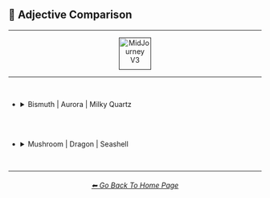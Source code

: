 <h2>🦚 Adjective Comparison</h2>

<hr><!--------------->

<div align="center">

[<img src="https://github.com/willwulfken/MidJourney-Styles-and-Keywords-Reference/blob/main/Images/Repo_Parts/Buttons/Version_Buttons/button_version_V3_active.webp?raw=true" alt="MidJourney V3" height="64" />]()

</div>

<hr>
<br>


- <details><summary>Bismuth | Aurora | Milky Quartz</summary><p><div align="center">

    <table>
        <tr align=center valign=middle>
            <th>Adjective Used</th>
            <th>Bismuth</th>
            <th>Aurora</th>
            <th>Milky Quartz</th>
        </tr>
        <tr align=center valign=middle>
            <td>(Just The Style)</td>
            <td><img src="https://github.com/willwulfken/MidJourney-Styles-and-Keywords-Reference/blob/main/Images/MJ_V3/Comparison_Page_Images/Adjective_Comparison/Bismuth/Bismuth.png?raw=true" width="256" />
            </td>
            <td><img src="https://github.com/willwulfken/MidJourney-Styles-and-Keywords-Reference/blob/main/Images/MJ_V3/Comparison_Page_Images/Adjective_Comparison/Aurora/Aurora.png?raw=true" width="256" />
            </td>
            <td><img src="https://github.com/willwulfken/MidJourney-Styles-and-Keywords-Reference/blob/main/Images/MJ_V3/Comparison_Page_Images/Adjective_Comparison/Milky_Quartz/Milky_Quartz.png?raw=true" width="256" />
            </td>
        </tr>
        <tr align=center valign=middle>
            <td>Realistic</td>
            <td><img src="https://github.com/willwulfken/MidJourney-Styles-and-Keywords-Reference/blob/main/Images/MJ_V3/Comparison_Page_Images/Adjective_Comparison/Bismuth/Bismuth_Realistic.png?raw=true" width="256" />
            </td>
            <td><img src="https://github.com/willwulfken/MidJourney-Styles-and-Keywords-Reference/blob/main/Images/MJ_V3/Comparison_Page_Images/Adjective_Comparison/Aurora/Aurora_Realistic.png?raw=true" width="256" />
            </td>
            <td><img src="https://github.com/willwulfken/MidJourney-Styles-and-Keywords-Reference/blob/main/Images/MJ_V3/Comparison_Page_Images/Adjective_Comparison/Milky_Quartz/Milky_Quartz_Realistic.png?raw=true" width="256" />
            </td>
        </tr>
        <tr align=center valign=middle>
            <td>Photorealistic</td>
            <td><img src="https://github.com/willwulfken/MidJourney-Styles-and-Keywords-Reference/blob/main/Images/MJ_V3/Comparison_Page_Images/Adjective_Comparison/Bismuth/Bismuth_Photorealistic.png?raw=true" width="256" />
            </td>
            <td><img src="https://github.com/willwulfken/MidJourney-Styles-and-Keywords-Reference/blob/main/Images/MJ_V3/Comparison_Page_Images/Adjective_Comparison/Aurora/Aurora_Photorealistic.png?raw=true" width="256" />
            </td>
            <td><img src="https://github.com/willwulfken/MidJourney-Styles-and-Keywords-Reference/blob/main/Images/MJ_V3/Comparison_Page_Images/Adjective_Comparison/Milky_Quartz/Milky_Quartz_Photorealistic.png?raw=true" width="256" />
            </td>
        </tr>
        <tr align=center valign=middle>
            <td>Surreal</td>
            <td><img src="https://github.com/willwulfken/MidJourney-Styles-and-Keywords-Reference/blob/main/Images/MJ_V3/Comparison_Page_Images/Adjective_Comparison/Bismuth/Bismuth_Surreal.png?raw=true" width="256" />
            </td>
            <td><img src="https://github.com/willwulfken/MidJourney-Styles-and-Keywords-Reference/blob/main/Images/MJ_V3/Comparison_Page_Images/Adjective_Comparison/Aurora/Aurora_Surreal.png?raw=true" width="256" />
            </td>
            <td><img src="https://github.com/willwulfken/MidJourney-Styles-and-Keywords-Reference/blob/main/Images/MJ_V3/Comparison_Page_Images/Adjective_Comparison/Milky_Quartz/Milky_Quartz_Surreal.png?raw=true" width="256" />
            </td>
        </tr>
        <tr align=center valign=middle>
            <td>Simple</td>
            <td><img src="https://github.com/willwulfken/MidJourney-Styles-and-Keywords-Reference/blob/main/Images/MJ_V3/Comparison_Page_Images/Adjective_Comparison/Bismuth/Bismuth_Simple.png?raw=true" width="256" />
            </td>
            <td><img src="https://github.com/willwulfken/MidJourney-Styles-and-Keywords-Reference/blob/main/Images/MJ_V3/Comparison_Page_Images/Adjective_Comparison/Aurora/Aurora_Simple.png?raw=true" width="256" />
            </td>
            <td><img src="https://github.com/willwulfken/MidJourney-Styles-and-Keywords-Reference/blob/main/Images/MJ_V3/Comparison_Page_Images/Adjective_Comparison/Milky_Quartz/Milky_Quartz_Simple.png?raw=true" width="256" />
            </td>
        </tr>
        <tr align=center valign=middle>
            <td>Hyperdetailed</td>
            <td><img src="https://github.com/willwulfken/MidJourney-Styles-and-Keywords-Reference/blob/main/Images/MJ_V3/Comparison_Page_Images/Adjective_Comparison/Bismuth/Bismuth_Hyperdetailed.png?raw=true" width="256" />
            </td>
            <td><img src="https://github.com/willwulfken/MidJourney-Styles-and-Keywords-Reference/blob/main/Images/MJ_V3/Comparison_Page_Images/Adjective_Comparison/Aurora/Aurora_Hyperdetailed.png?raw=true" width="256" />
            </td>
            <td><img src="https://github.com/willwulfken/MidJourney-Styles-and-Keywords-Reference/blob/main/Images/MJ_V3/Comparison_Page_Images/Adjective_Comparison/Milky_Quartz/Milky_Quartz_Hyperdetailed.png?raw=true" width="256" />
            </td>
        </tr>
        <tr align=center valign=middle>
            <td>Groovy</td>
            <td><img src="https://github.com/willwulfken/MidJourney-Styles-and-Keywords-Reference/blob/main/Images/MJ_V3/Comparison_Page_Images/Adjective_Comparison/Bismuth/Bismuth_Groovy.png?raw=true" width="256" />
            </td>
            <td><img src="https://github.com/willwulfken/MidJourney-Styles-and-Keywords-Reference/blob/main/Images/MJ_V3/Comparison_Page_Images/Adjective_Comparison/Aurora/Aurora_Groovy.png?raw=true" width="256" />
            </td>
            <td><img src="https://github.com/willwulfken/MidJourney-Styles-and-Keywords-Reference/blob/main/Images/MJ_V3/Comparison_Page_Images/Adjective_Comparison/Milky_Quartz/Milky_Quartz_Groovy.png?raw=true" width="256" />
            </td>
        </tr>
        <tr align=center valign=middle>
            <td>Psychedelia</td>
            <td><img src="https://github.com/willwulfken/MidJourney-Styles-and-Keywords-Reference/blob/main/Images/MJ_V3/Comparison_Page_Images/Adjective_Comparison/Bismuth/Bismuth_Psychedelia.png?raw=true" width="256" />
            </td>
            <td><img src="https://github.com/willwulfken/MidJourney-Styles-and-Keywords-Reference/blob/main/Images/MJ_V3/Comparison_Page_Images/Adjective_Comparison/Aurora/Aurora_Psychedelia.png?raw=true" width="256" />
            </td>
            <td><img src="https://github.com/willwulfken/MidJourney-Styles-and-Keywords-Reference/blob/main/Images/MJ_V3/Comparison_Page_Images/Adjective_Comparison/Milky_Quartz/Milky_Quartz_Psychedelia.png?raw=true" width="256" />
            </td>
        </tr>
        <tr align=center valign=middle>
            <td>Magical</td>
            <td><img src="https://github.com/willwulfken/MidJourney-Styles-and-Keywords-Reference/blob/main/Images/MJ_V3/Comparison_Page_Images/Adjective_Comparison/Bismuth/Bismuth_Magical.png?raw=true" width="256" />
            </td>
            <td><img src="https://github.com/willwulfken/MidJourney-Styles-and-Keywords-Reference/blob/main/Images/MJ_V3/Comparison_Page_Images/Adjective_Comparison/Aurora/Aurora_Magical.png?raw=true" width="256" />
            </td>
            <td><img src="https://github.com/willwulfken/MidJourney-Styles-and-Keywords-Reference/blob/main/Images/MJ_V3/Comparison_Page_Images/Adjective_Comparison/Milky_Quartz/Milky_Quartz_Magical.png?raw=true" width="256" />
            </td>
        </tr>
        <tr align=center valign=middle>
            <td>Cyberpunk</td>
            <td><img src="https://github.com/willwulfken/MidJourney-Styles-and-Keywords-Reference/blob/main/Images/MJ_V3/Comparison_Page_Images/Adjective_Comparison/Bismuth/Bismuth_Cyberpunk.png?raw=true" width="256" />
            </td>
            <td><img src="https://github.com/willwulfken/MidJourney-Styles-and-Keywords-Reference/blob/main/Images/MJ_V3/Comparison_Page_Images/Adjective_Comparison/Aurora/Aurora_Cyberpunk.png?raw=true" width="256" />
            </td>
            <td><img src="https://github.com/willwulfken/MidJourney-Styles-and-Keywords-Reference/blob/main/Images/MJ_V3/Comparison_Page_Images/Adjective_Comparison/Milky_Quartz/Milky_Quartz_Cyberpunk.png?raw=true" width="256" />
            </td>
        </tr>
        <tr align=center valign=middle>
            <td>Lunarpunk</td>
            <td><img src="https://github.com/willwulfken/MidJourney-Styles-and-Keywords-Reference/blob/main/Images/MJ_V3/Comparison_Page_Images/Adjective_Comparison/Bismuth/Bismuth_Lunarpunk.png?raw=true" width="256" />
            </td>
            <td><img src="https://github.com/willwulfken/MidJourney-Styles-and-Keywords-Reference/blob/main/Images/MJ_V3/Comparison_Page_Images/Adjective_Comparison/Aurora/Aurora_Lunarpunk.png?raw=true" width="256" />
            </td>
            <td><img src="https://github.com/willwulfken/MidJourney-Styles-and-Keywords-Reference/blob/main/Images/MJ_V3/Comparison_Page_Images/Adjective_Comparison/Milky_Quartz/Milky_Quartz_Lunarpunk.png?raw=true" width="256" />
            </td>
        </tr>
        <tr align=center valign=middle>
            <td>Sparklecore</td>
            <td><img src="https://github.com/willwulfken/MidJourney-Styles-and-Keywords-Reference/blob/main/Images/MJ_V3/Comparison_Page_Images/Adjective_Comparison/Bismuth/Bismuth_Sparklecore.png?raw=true" width="256" />
            </td>
            <td><img src="https://github.com/willwulfken/MidJourney-Styles-and-Keywords-Reference/blob/main/Images/MJ_V3/Comparison_Page_Images/Adjective_Comparison/Aurora/Aurora_Sparklecore.png?raw=true" width="256" />
            </td>
            <td><img src="https://github.com/willwulfken/MidJourney-Styles-and-Keywords-Reference/blob/main/Images/MJ_V3/Comparison_Page_Images/Adjective_Comparison/Milky_Quartz/Milky_Quartz_Sparklecore.png?raw=true" width="256" />
            </td>
        </tr>
        <tr align=center valign=middle>
            <td>Octane Render</td>
            <td><img src="https://github.com/willwulfken/MidJourney-Styles-and-Keywords-Reference/blob/main/Images/MJ_V3/Comparison_Page_Images/Adjective_Comparison/Bismuth/Bismuth_Octane_Render.png?raw=true" width="256" />
            </td>
            <td><img src="https://github.com/willwulfken/MidJourney-Styles-and-Keywords-Reference/blob/main/Images/MJ_V3/Comparison_Page_Images/Adjective_Comparison/Aurora/Aurora_Octane_Render.png?raw=true" width="256" />
            </td>
            <td><img src="https://github.com/willwulfken/MidJourney-Styles-and-Keywords-Reference/blob/main/Images/MJ_V3/Comparison_Page_Images/Adjective_Comparison/Milky_Quartz/Milky_Quartz_Octane_Render.png?raw=true" width="256" />
            </td>
        </tr>
        <tr align=center valign=middle>
            <td>Databending</td>
            <td><img src="https://github.com/willwulfken/MidJourney-Styles-and-Keywords-Reference/blob/main/Images/MJ_V3/Comparison_Page_Images/Adjective_Comparison/Bismuth/Bismuth_Databending.png?raw=true" width="256" />
            </td>
            <td><img src="https://github.com/willwulfken/MidJourney-Styles-and-Keywords-Reference/blob/main/Images/MJ_V3/Comparison_Page_Images/Adjective_Comparison/Aurora/Aurora_Databending.png?raw=true" width="256" />
            </td>
            <td><img src="https://github.com/willwulfken/MidJourney-Styles-and-Keywords-Reference/blob/main/Images/MJ_V3/Comparison_Page_Images/Adjective_Comparison/Milky_Quartz/Milky_Quartz_Databending.png?raw=true" width="256" />
            </td>
        </tr>
        <tr align=center valign=middle>
            <td>Painting By Salvador Dali</td>
            <td><img src="https://github.com/willwulfken/MidJourney-Styles-and-Keywords-Reference/blob/main/Images/MJ_V3/Comparison_Page_Images/Adjective_Comparison/Bismuth/Bismuth_Painting_By_Salvador_Dali.png?raw=true" width="256" />
            </td>
            <td><img src="https://github.com/willwulfken/MidJourney-Styles-and-Keywords-Reference/blob/main/Images/MJ_V3/Comparison_Page_Images/Adjective_Comparison/Aurora/Aurora_Painting_By_Salvador_Dali.png?raw=true" width="256" />
            </td>
            <td><img src="https://github.com/willwulfken/MidJourney-Styles-and-Keywords-Reference/blob/main/Images/MJ_V3/Comparison_Page_Images/Adjective_Comparison/Milky_Quartz/Milky_Quartz_Painting_By_Salvador_Dali.png?raw=true" width="256" />
            </td>
        </tr>
        <tr align=center valign=middle>
            <td>Gel Pen</td>
            <td><img src="https://github.com/willwulfken/MidJourney-Styles-and-Keywords-Reference/blob/main/Images/MJ_V3/Comparison_Page_Images/Adjective_Comparison/Bismuth/Bismuth_Gel_Pen.png?raw=true" width="256" />
            </td>
            <td><img src="https://github.com/willwulfken/MidJourney-Styles-and-Keywords-Reference/blob/main/Images/MJ_V3/Comparison_Page_Images/Adjective_Comparison/Aurora/Aurora_Gel_Pen.png?raw=true" width="256" />
            </td>
            <td><img src="https://github.com/willwulfken/MidJourney-Styles-and-Keywords-Reference/blob/main/Images/MJ_V3/Comparison_Page_Images/Adjective_Comparison/Milky_Quartz/Milky_Quartz_Gel_Pen.png?raw=true" width="256" />
            </td>
        </tr>
        <tr align=center valign=middle>
            <td>Liquid</td>
            <td><img src="https://github.com/willwulfken/MidJourney-Styles-and-Keywords-Reference/blob/main/Images/MJ_V3/Comparison_Page_Images/Adjective_Comparison/Bismuth/Bismuth_Liquid.png?raw=true" width="256" />
            </td>
            <td><img src="https://github.com/willwulfken/MidJourney-Styles-and-Keywords-Reference/blob/main/Images/MJ_V3/Comparison_Page_Images/Adjective_Comparison/Aurora/Aurora_Liquid.png?raw=true" width="256" />
            </td>
            <td><img src="https://github.com/willwulfken/MidJourney-Styles-and-Keywords-Reference/blob/main/Images/MJ_V3/Comparison_Page_Images/Adjective_Comparison/Milky_Quartz/Milky_Quartz_Liquid.png?raw=true" width="256" />
            </td>
        </tr>
        <tr align=center valign=middle>
            <td>Melted</td>
            <td><img src="https://github.com/willwulfken/MidJourney-Styles-and-Keywords-Reference/blob/main/Images/MJ_V3/Comparison_Page_Images/Adjective_Comparison/Bismuth/Bismuth_Melted.png?raw=true" width="256" />
            </td>
            <td><img src="https://github.com/willwulfken/MidJourney-Styles-and-Keywords-Reference/blob/main/Images/MJ_V3/Comparison_Page_Images/Adjective_Comparison/Aurora/Aurora_Melted.png?raw=true" width="256" />
            </td>
            <td><img src="https://github.com/willwulfken/MidJourney-Styles-and-Keywords-Reference/blob/main/Images/MJ_V3/Comparison_Page_Images/Adjective_Comparison/Milky_Quartz/Milky_Quartz_Melted.png?raw=true" width="256" />
            </td>
        </tr>
        <tr align=center valign=middle>
            <td>Crystalline</td>
            <td><img src="https://github.com/willwulfken/MidJourney-Styles-and-Keywords-Reference/blob/main/Images/MJ_V3/Comparison_Page_Images/Adjective_Comparison/Bismuth/Bismuth_Crystalline.png?raw=true" width="256" />
            </td>
            <td><img src="https://github.com/willwulfken/MidJourney-Styles-and-Keywords-Reference/blob/main/Images/MJ_V3/Comparison_Page_Images/Adjective_Comparison/Aurora/Aurora_Crystalline.png?raw=true" width="256" />
            </td>
            <td><img src="https://github.com/willwulfken/MidJourney-Styles-and-Keywords-Reference/blob/main/Images/MJ_V3/Comparison_Page_Images/Adjective_Comparison/Milky_Quartz/Milky_Quartz_Crystalline.png?raw=true" width="256" />
            </td>
        </tr>
        <tr align=center valign=middle>
            <td>Frozen</td>
            <td><img src="https://github.com/willwulfken/MidJourney-Styles-and-Keywords-Reference/blob/main/Images/MJ_V3/Comparison_Page_Images/Adjective_Comparison/Bismuth/Bismuth_Frozen.png?raw=true" width="256" />
            </td>
            <td><img src="https://github.com/willwulfken/MidJourney-Styles-and-Keywords-Reference/blob/main/Images/MJ_V3/Comparison_Page_Images/Adjective_Comparison/Aurora/Aurora_Frozen.png?raw=true" width="256" />
            </td>
            <td><img src="https://github.com/willwulfken/MidJourney-Styles-and-Keywords-Reference/blob/main/Images/MJ_V3/Comparison_Page_Images/Adjective_Comparison/Milky_Quartz/Milky_Quartz_Frozen.png?raw=true" width="256" />
            </td>
        </tr>
        <tr align=center valign=middle>
            <td>Vaporized</td>
            <td><img src="https://github.com/willwulfken/MidJourney-Styles-and-Keywords-Reference/blob/main/Images/MJ_V3/Comparison_Page_Images/Adjective_Comparison/Bismuth/Bismuth_Vaporized.png?raw=true" width="256" />
            </td>
            <td><img src="https://github.com/willwulfken/MidJourney-Styles-and-Keywords-Reference/blob/main/Images/MJ_V3/Comparison_Page_Images/Adjective_Comparison/Aurora/Aurora_Vaporized.png?raw=true" width="256" />
            </td>
            <td><img src="https://github.com/willwulfken/MidJourney-Styles-and-Keywords-Reference/blob/main/Images/MJ_V3/Comparison_Page_Images/Adjective_Comparison/Milky_Quartz/Milky_Quartz_Vaporized.png?raw=true" width="256" />
            </td>
        </tr>
        <tr align=center valign=middle>
            <td>Opalescent</td>
            <td><img src="https://github.com/willwulfken/MidJourney-Styles-and-Keywords-Reference/blob/main/Images/MJ_V3/Comparison_Page_Images/Adjective_Comparison/Bismuth/Bismuth_Opalescent.png?raw=true" width="256" />
            </td>
            <td><img src="https://github.com/willwulfken/MidJourney-Styles-and-Keywords-Reference/blob/main/Images/MJ_V3/Comparison_Page_Images/Adjective_Comparison/Aurora/Aurora_Opalescent.png?raw=true" width="256" />
            </td>
            <td><img src="https://github.com/willwulfken/MidJourney-Styles-and-Keywords-Reference/blob/main/Images/MJ_V3/Comparison_Page_Images/Adjective_Comparison/Milky_Quartz/Milky_Quartz_Opalescent.png?raw=true" width="256" />
            </td>
        </tr>
        <tr align=center valign=middle>
            <td>Glowing</td>
            <td><img src="https://github.com/willwulfken/MidJourney-Styles-and-Keywords-Reference/blob/main/Images/MJ_V3/Comparison_Page_Images/Adjective_Comparison/Bismuth/Bismuth_Glowing.png?raw=true" width="256" />
            </td>
            <td><img src="https://github.com/willwulfken/MidJourney-Styles-and-Keywords-Reference/blob/main/Images/MJ_V3/Comparison_Page_Images/Adjective_Comparison/Aurora/Aurora_Glowing.png?raw=true" width="256" />
            </td>
            <td><img src="https://github.com/willwulfken/MidJourney-Styles-and-Keywords-Reference/blob/main/Images/MJ_V3/Comparison_Page_Images/Adjective_Comparison/Milky_Quartz/Milky_Quartz_Glowing.png?raw=true" width="256" />
            </td>
        </tr>
        <tr align=center valign=middle>
            <td>Glow-In-The-Dark</td>
            <td><img src="https://github.com/willwulfken/MidJourney-Styles-and-Keywords-Reference/blob/main/Images/MJ_V3/Comparison_Page_Images/Adjective_Comparison/Bismuth/Bismuth_Glow-In-The-Dark.png?raw=true" width="256" />
            </td>
            <td><img src="https://github.com/willwulfken/MidJourney-Styles-and-Keywords-Reference/blob/main/Images/MJ_V3/Comparison_Page_Images/Adjective_Comparison/Aurora/Aurora_Glow-In-The-Dark.png?raw=true" width="256" />
            </td>
            <td><img src="https://github.com/willwulfken/MidJourney-Styles-and-Keywords-Reference/blob/main/Images/MJ_V3/Comparison_Page_Images/Adjective_Comparison/Milky_Quartz/Milky_Quartz_Glow-In-The-Dark.png?raw=true" width="256" />
            </td>
        </tr>
        <tr align=center valign=middle>
            <td>Radiant</td>
            <td><img src="https://github.com/willwulfken/MidJourney-Styles-and-Keywords-Reference/blob/main/Images/MJ_V3/Comparison_Page_Images/Adjective_Comparison/Bismuth/Bismuth_Radiant.png?raw=true" width="256" />
            </td>
            <td><img src="https://github.com/willwulfken/MidJourney-Styles-and-Keywords-Reference/blob/main/Images/MJ_V3/Comparison_Page_Images/Adjective_Comparison/Aurora/Aurora_Radiant.png?raw=true" width="256" />
            </td>
            <td><img src="https://github.com/willwulfken/MidJourney-Styles-and-Keywords-Reference/blob/main/Images/MJ_V3/Comparison_Page_Images/Adjective_Comparison/Milky_Quartz/Milky_Quartz_Radiant.png?raw=true" width="256" />
            </td>
        </tr>
        <tr align=center valign=middle>
            <td>Matte</td>
            <td><img src="https://github.com/willwulfken/MidJourney-Styles-and-Keywords-Reference/blob/main/Images/MJ_V3/Comparison_Page_Images/Adjective_Comparison/Bismuth/Bismuth_Matte.png?raw=true" width="256" />
            </td>
            <td><img src="https://github.com/willwulfken/MidJourney-Styles-and-Keywords-Reference/blob/main/Images/MJ_V3/Comparison_Page_Images/Adjective_Comparison/Aurora/Aurora_Matte.png?raw=true" width="256" />
            </td>
            <td><img src="https://github.com/willwulfken/MidJourney-Styles-and-Keywords-Reference/blob/main/Images/MJ_V3/Comparison_Page_Images/Adjective_Comparison/Milky_Quartz/Milky_Quartz_Matte.png?raw=true" width="256" />
            </td>
        </tr>
        <tr align=center valign=middle>
            <td>Glossy</td>
            <td><img src="https://github.com/willwulfken/MidJourney-Styles-and-Keywords-Reference/blob/main/Images/MJ_V3/Comparison_Page_Images/Adjective_Comparison/Bismuth/Bismuth_Glossy.png?raw=true" width="256" />
            </td>
            <td><img src="https://github.com/willwulfken/MidJourney-Styles-and-Keywords-Reference/blob/main/Images/MJ_V3/Comparison_Page_Images/Adjective_Comparison/Aurora/Aurora_Glossy.png?raw=true" width="256" />
            </td>
            <td><img src="https://github.com/willwulfken/MidJourney-Styles-and-Keywords-Reference/blob/main/Images/MJ_V3/Comparison_Page_Images/Adjective_Comparison/Milky_Quartz/Milky_Quartz_Glossy.png?raw=true" width="256" />
            </td>
        </tr>
        <tr align=center valign=middle>
            <td>Shimmering</td>
            <td><img src="https://github.com/willwulfken/MidJourney-Styles-and-Keywords-Reference/blob/main/Images/MJ_V3/Comparison_Page_Images/Adjective_Comparison/Bismuth/Bismuth_Shimmering.png?raw=true" width="256" />
            </td>
            <td><img src="https://github.com/willwulfken/MidJourney-Styles-and-Keywords-Reference/blob/main/Images/MJ_V3/Comparison_Page_Images/Adjective_Comparison/Aurora/Aurora_Shimmering.png?raw=true" width="256" />
            </td>
            <td><img src="https://github.com/willwulfken/MidJourney-Styles-and-Keywords-Reference/blob/main/Images/MJ_V3/Comparison_Page_Images/Adjective_Comparison/Milky_Quartz/Milky_Quartz_Shimmering.png?raw=true" width="256" />
            </td>
        </tr>
        <tr align=center valign=middle>
            <td>Iridescent</td>
            <td><img src="https://github.com/willwulfken/MidJourney-Styles-and-Keywords-Reference/blob/main/Images/MJ_V3/Comparison_Page_Images/Adjective_Comparison/Bismuth/Bismuth_Iridescent.png?raw=true" width="256" />
            </td>
            <td><img src="https://github.com/willwulfken/MidJourney-Styles-and-Keywords-Reference/blob/main/Images/MJ_V3/Comparison_Page_Images/Adjective_Comparison/Aurora/Aurora_Iridescent.png?raw=true" width="256" />
            </td>
            <td><img src="https://github.com/willwulfken/MidJourney-Styles-and-Keywords-Reference/blob/main/Images/MJ_V3/Comparison_Page_Images/Adjective_Comparison/Milky_Quartz/Milky_Quartz_Iridescent.png?raw=true" width="256" />
            </td>
        </tr>
    </table>

  </div></p></details>



<br><br>



- <details><summary>Mushroom | Dragon | Seashell</summary><p><div align="center">
    <table>
        <tr align=center valign=middle>
            <th>Adjective Used</th>
            <th>Mushroom</th>
            <th>Dragon</th>
            <th>Seashell</th>
        </tr>
        <tr align=center valign=middle>
            <td>(Just The Style)</td>
            <td><img src="https://github.com/willwulfken/MidJourney-Styles-and-Keywords-Reference/blob/main/Images/MJ_V3/Comparison_Page_Images/Adjective_Comparison/Mushroom/Mushroom.png?raw=true" width="256" />
            </td>
            <td><img src="https://github.com/willwulfken/MidJourney-Styles-and-Keywords-Reference/blob/main/Images/MJ_V3/Comparison_Page_Images/Adjective_Comparison/Dragon/Dragon.png?raw=true" width="256" />
            </td>
            <td><img src="https://github.com/willwulfken/MidJourney-Styles-and-Keywords-Reference/blob/main/Images/MJ_V3/Comparison_Page_Images/Adjective_Comparison/Seashell/Seashell.png?raw=true" width="256" />
            </td>
        </tr>
        <tr align=center valign=middle>
            <td>Realistic</td>
            <td><img src="https://github.com/willwulfken/MidJourney-Styles-and-Keywords-Reference/blob/main/Images/MJ_V3/Comparison_Page_Images/Adjective_Comparison/Mushroom/Mushroom_Realistic.png?raw=true" width="256" />
            </td>
            <td><img src="https://github.com/willwulfken/MidJourney-Styles-and-Keywords-Reference/blob/main/Images/MJ_V3/Comparison_Page_Images/Adjective_Comparison/Dragon/Dragon_Realistic.png?raw=true" width="256" />
            </td>
            <td><img src="https://github.com/willwulfken/MidJourney-Styles-and-Keywords-Reference/blob/main/Images/MJ_V3/Comparison_Page_Images/Adjective_Comparison/Seashell/Seashell_Realistic.png?raw=true" width="256" />
            </td>
        </tr>
        <tr align=center valign=middle>
            <td>Photorealistic</td>
            <td><img src="https://github.com/willwulfken/MidJourney-Styles-and-Keywords-Reference/blob/main/Images/MJ_V3/Comparison_Page_Images/Adjective_Comparison/Mushroom/Mushroom_Photorealistic.png?raw=true" width="256" />
            </td>
            <td><img src="https://github.com/willwulfken/MidJourney-Styles-and-Keywords-Reference/blob/main/Images/MJ_V3/Comparison_Page_Images/Adjective_Comparison/Dragon/Dragon_Photorealistic.png?raw=true" width="256" />
            </td>
            <td><img src="https://github.com/willwulfken/MidJourney-Styles-and-Keywords-Reference/blob/main/Images/MJ_V3/Comparison_Page_Images/Adjective_Comparison/Seashell/Seashell_Photorealistic.png?raw=true" width="256" />
            </td>
        </tr>
        <tr align=center valign=middle>
            <td>Surreal</td>
            <td><img src="https://github.com/willwulfken/MidJourney-Styles-and-Keywords-Reference/blob/main/Images/MJ_V3/Comparison_Page_Images/Adjective_Comparison/Mushroom/Mushroom_Surreal.png?raw=true" width="256" />
            </td>
            <td><img src="https://github.com/willwulfken/MidJourney-Styles-and-Keywords-Reference/blob/main/Images/MJ_V3/Comparison_Page_Images/Adjective_Comparison/Dragon/Dragon_Surreal.png?raw=true" width="256" />
            </td>
            <td><img src="https://github.com/willwulfken/MidJourney-Styles-and-Keywords-Reference/blob/main/Images/MJ_V3/Comparison_Page_Images/Adjective_Comparison/Seashell/Seashell_Surreal.png?raw=true" width="256" />
            </td>
        </tr>
        <tr align=center valign=middle>
            <td>Simple</td>
            <td><img src="https://github.com/willwulfken/MidJourney-Styles-and-Keywords-Reference/blob/main/Images/MJ_V3/Comparison_Page_Images/Adjective_Comparison/Mushroom/Mushroom_Simple.png?raw=true" width="256" />
            </td>
            <td><img src="https://github.com/willwulfken/MidJourney-Styles-and-Keywords-Reference/blob/main/Images/MJ_V3/Comparison_Page_Images/Adjective_Comparison/Dragon/Dragon_Simple.png?raw=true" width="256" />
            </td>
            <td><img src="https://github.com/willwulfken/MidJourney-Styles-and-Keywords-Reference/blob/main/Images/MJ_V3/Comparison_Page_Images/Adjective_Comparison/Seashell/Seashell_Simple.png?raw=true" width="256" />
            </td>
        </tr>
        <tr align=center valign=middle>
            <td>Hyperdetailed</td>
            <td><img src="https://github.com/willwulfken/MidJourney-Styles-and-Keywords-Reference/blob/main/Images/MJ_V3/Comparison_Page_Images/Adjective_Comparison/Mushroom/Mushroom_Hyperdetailed.png?raw=true" width="256" />
            </td>
            <td><img src="https://github.com/willwulfken/MidJourney-Styles-and-Keywords-Reference/blob/main/Images/MJ_V3/Comparison_Page_Images/Adjective_Comparison/Dragon/Dragon_Hyperdetailed.png?raw=true" width="256" />
            </td>
            <td><img src="https://github.com/willwulfken/MidJourney-Styles-and-Keywords-Reference/blob/main/Images/MJ_V3/Comparison_Page_Images/Adjective_Comparison/Seashell/Seashell_Hyperdetailed.png?raw=true" width="256" />
            </td>
        </tr>
        <tr align=center valign=middle>
            <td>Groovy</td>
            <td><img src="https://github.com/willwulfken/MidJourney-Styles-and-Keywords-Reference/blob/main/Images/MJ_V3/Comparison_Page_Images/Adjective_Comparison/Mushroom/Mushroom_Groovy.png?raw=true" width="256" />
            </td>
            <td><img src="https://github.com/willwulfken/MidJourney-Styles-and-Keywords-Reference/blob/main/Images/MJ_V3/Comparison_Page_Images/Adjective_Comparison/Dragon/Dragon_Groovy.png?raw=true" width="256" />
            </td>
            <td><img src="https://github.com/willwulfken/MidJourney-Styles-and-Keywords-Reference/blob/main/Images/MJ_V3/Comparison_Page_Images/Adjective_Comparison/Seashell/Seashell_Groovy.png?raw=true" width="256" />
            </td>
        </tr>
        <tr align=center valign=middle>
            <td>Psychedelia</td>
            <td><img src="https://github.com/willwulfken/MidJourney-Styles-and-Keywords-Reference/blob/main/Images/MJ_V3/Comparison_Page_Images/Adjective_Comparison/Mushroom/Mushroom_Psychedelia.png?raw=true" width="256" />
            </td>
            <td><img src="https://github.com/willwulfken/MidJourney-Styles-and-Keywords-Reference/blob/main/Images/MJ_V3/Comparison_Page_Images/Adjective_Comparison/Dragon/Dragon_Psychedelia.png?raw=true" width="256" />
            </td>
            <td><img src="https://github.com/willwulfken/MidJourney-Styles-and-Keywords-Reference/blob/main/Images/MJ_V3/Comparison_Page_Images/Adjective_Comparison/Seashell/Seashell_Psychedelia.png?raw=true" width="256" />
            </td>
        </tr>
        <tr align=center valign=middle>
            <td>Magical</td>
            <td><img src="https://github.com/willwulfken/MidJourney-Styles-and-Keywords-Reference/blob/main/Images/MJ_V3/Comparison_Page_Images/Adjective_Comparison/Mushroom/Mushroom_Magical.png?raw=true" width="256" />
            </td>
            <td><img src="https://github.com/willwulfken/MidJourney-Styles-and-Keywords-Reference/blob/main/Images/MJ_V3/Comparison_Page_Images/Adjective_Comparison/Dragon/Dragon_Magical.png?raw=true" width="256" />
            </td>
            <td><img src="https://github.com/willwulfken/MidJourney-Styles-and-Keywords-Reference/blob/main/Images/MJ_V3/Comparison_Page_Images/Adjective_Comparison/Seashell/Seashell_Magical.png?raw=true" width="256" />
            </td>
        </tr>
        <tr align=center valign=middle>
            <td>Cyberpunk</td>
            <td><img src="https://github.com/willwulfken/MidJourney-Styles-and-Keywords-Reference/blob/main/Images/MJ_V3/Comparison_Page_Images/Adjective_Comparison/Mushroom/Mushroom_Cyberpunk.png?raw=true" width="256" />
            </td>
            <td><img src="https://github.com/willwulfken/MidJourney-Styles-and-Keywords-Reference/blob/main/Images/MJ_V3/Comparison_Page_Images/Adjective_Comparison/Dragon/Dragon_Cyberpunk.png?raw=true" width="256" />
            </td>
            <td><img src="https://github.com/willwulfken/MidJourney-Styles-and-Keywords-Reference/blob/main/Images/MJ_V3/Comparison_Page_Images/Adjective_Comparison/Seashell/Seashell_Cyberpunk.png?raw=true" width="256" />
            </td>
        </tr>
        <tr align=center valign=middle>
            <td>Lunarpunk</td>
            <td><img src="https://github.com/willwulfken/MidJourney-Styles-and-Keywords-Reference/blob/main/Images/MJ_V3/Comparison_Page_Images/Adjective_Comparison/Mushroom/Mushroom_Lunarpunk.png?raw=true" width="256" />
            </td>
            <td><img src="https://github.com/willwulfken/MidJourney-Styles-and-Keywords-Reference/blob/main/Images/MJ_V3/Comparison_Page_Images/Adjective_Comparison/Dragon/Dragon_Lunarpunk.png?raw=true" width="256" />
            </td>
            <td><img src="https://github.com/willwulfken/MidJourney-Styles-and-Keywords-Reference/blob/main/Images/MJ_V3/Comparison_Page_Images/Adjective_Comparison/Seashell/Seashell_Lunarpunk.png?raw=true" width="256" />
            </td>
        </tr>
        <tr align=center valign=middle>
            <td>Sparklecore</td>
            <td><img src="https://github.com/willwulfken/MidJourney-Styles-and-Keywords-Reference/blob/main/Images/MJ_V3/Comparison_Page_Images/Adjective_Comparison/Mushroom/Mushroom_Sparklecore.png?raw=true" width="256" />
            </td>
            <td><img src="https://github.com/willwulfken/MidJourney-Styles-and-Keywords-Reference/blob/main/Images/MJ_V3/Comparison_Page_Images/Adjective_Comparison/Dragon/Dragon_Sparklecore.png?raw=true" width="256" />
            </td>
            <td><img src="https://github.com/willwulfken/MidJourney-Styles-and-Keywords-Reference/blob/main/Images/MJ_V3/Comparison_Page_Images/Adjective_Comparison/Seashell/Seashell_Sparklecore.png?raw=true" width="256" />
            </td>
        </tr>
        <tr align=center valign=middle>
            <td>Octane Render</td>
            <td><img src="https://github.com/willwulfken/MidJourney-Styles-and-Keywords-Reference/blob/main/Images/MJ_V3/Comparison_Page_Images/Adjective_Comparison/Mushroom/Mushroom_Octane_Render.png?raw=true" width="256" />
            </td>
            <td><img src="https://github.com/willwulfken/MidJourney-Styles-and-Keywords-Reference/blob/main/Images/MJ_V3/Comparison_Page_Images/Adjective_Comparison/Dragon/Dragon_Octane_Render.png?raw=true" width="256" />
            </td>
            <td><img src="https://github.com/willwulfken/MidJourney-Styles-and-Keywords-Reference/blob/main/Images/MJ_V3/Comparison_Page_Images/Adjective_Comparison/Seashell/Seashell_Octane_Render.png?raw=true" width="256" />
            </td>
        </tr>
        <tr align=center valign=middle>
            <td>Databending</td>
            <td><img src="https://github.com/willwulfken/MidJourney-Styles-and-Keywords-Reference/blob/main/Images/MJ_V3/Comparison_Page_Images/Adjective_Comparison/Mushroom/Mushroom_Databending.png?raw=true" width="256" />
            </td>
            <td><img src="https://github.com/willwulfken/MidJourney-Styles-and-Keywords-Reference/blob/main/Images/MJ_V3/Comparison_Page_Images/Adjective_Comparison/Dragon/Dragon_Databending.png?raw=true" width="256" />
            </td>
            <td><img src="https://github.com/willwulfken/MidJourney-Styles-and-Keywords-Reference/blob/main/Images/MJ_V3/Comparison_Page_Images/Adjective_Comparison/Seashell/Seashell_Databending.png?raw=true" width="256" />
            </td>
        </tr>
        <tr align=center valign=middle>
            <td>Painting By Salvador Dali</td>
            <td><img src="https://github.com/willwulfken/MidJourney-Styles-and-Keywords-Reference/blob/main/Images/MJ_V3/Comparison_Page_Images/Adjective_Comparison/Mushroom/Mushroom_Painting_By_Salvador_Dali.png?raw=true" width="256" />
            </td>
            <td><img src="https://github.com/willwulfken/MidJourney-Styles-and-Keywords-Reference/blob/main/Images/MJ_V3/Comparison_Page_Images/Adjective_Comparison/Dragon/Dragon_Painting_By_Salvador_Dali.png?raw=true" width="256" />
            </td>
            <td><img src="https://github.com/willwulfken/MidJourney-Styles-and-Keywords-Reference/blob/main/Images/MJ_V3/Comparison_Page_Images/Adjective_Comparison/Seashell/Seashell_Painting_By_Salvador_Dali.png?raw=true" width="256" />
            </td>
        </tr>
        <tr align=center valign=middle>
            <td>Gel Pen</td>
            <td><img src="https://github.com/willwulfken/MidJourney-Styles-and-Keywords-Reference/blob/main/Images/MJ_V3/Comparison_Page_Images/Adjective_Comparison/Mushroom/Mushroom_Gel_Pen.png?raw=true" width="256" />
            </td>
            <td><img src="https://github.com/willwulfken/MidJourney-Styles-and-Keywords-Reference/blob/main/Images/MJ_V3/Comparison_Page_Images/Adjective_Comparison/Dragon/Dragon_Gel_Pen.png?raw=true" width="256" />
            </td>
            <td><img src="https://github.com/willwulfken/MidJourney-Styles-and-Keywords-Reference/blob/main/Images/MJ_V3/Comparison_Page_Images/Adjective_Comparison/Seashell/Seashell_Gel_Pen.png?raw=true" width="256" />
            </td>
        </tr>
        <tr align=center valign=middle>
            <td>Liquid</td>
            <td><img src="https://github.com/willwulfken/MidJourney-Styles-and-Keywords-Reference/blob/main/Images/MJ_V3/Comparison_Page_Images/Adjective_Comparison/Mushroom/Mushroom_Liquid.png?raw=true" width="256" />
            </td>
            <td><img src="https://github.com/willwulfken/MidJourney-Styles-and-Keywords-Reference/blob/main/Images/MJ_V3/Comparison_Page_Images/Adjective_Comparison/Dragon/Dragon_Liquid.png?raw=true" width="256" />
            </td>
            <td><img src="https://github.com/willwulfken/MidJourney-Styles-and-Keywords-Reference/blob/main/Images/MJ_V3/Comparison_Page_Images/Adjective_Comparison/Seashell/Seashell_Liquid.png?raw=true" width="256" />
            </td>
        </tr>
        <tr align=center valign=middle>
            <td>Melted</td>
            <td><img src="https://github.com/willwulfken/MidJourney-Styles-and-Keywords-Reference/blob/main/Images/MJ_V3/Comparison_Page_Images/Adjective_Comparison/Mushroom/Mushroom_Melted.png?raw=true" width="256" />
            </td>
            <td><img src="https://github.com/willwulfken/MidJourney-Styles-and-Keywords-Reference/blob/main/Images/MJ_V3/Comparison_Page_Images/Adjective_Comparison/Dragon/Dragon_Melted.png?raw=true" width="256" />
            </td>
            <td><img src="https://github.com/willwulfken/MidJourney-Styles-and-Keywords-Reference/blob/main/Images/MJ_V3/Comparison_Page_Images/Adjective_Comparison/Seashell/Seashell_Melted.png?raw=true" width="256" />
            </td>
        </tr>
        <tr align=center valign=middle>
            <td>Crystalline</td>
            <td><img src="https://github.com/willwulfken/MidJourney-Styles-and-Keywords-Reference/blob/main/Images/MJ_V3/Comparison_Page_Images/Adjective_Comparison/Mushroom/Mushroom_Crystalline.png?raw=true" width="256" />
            </td>
            <td><img src="https://github.com/willwulfken/MidJourney-Styles-and-Keywords-Reference/blob/main/Images/MJ_V3/Comparison_Page_Images/Adjective_Comparison/Dragon/Dragon_Crystalline.png?raw=true" width="256" />
            </td>
            <td><img src="https://github.com/willwulfken/MidJourney-Styles-and-Keywords-Reference/blob/main/Images/MJ_V3/Comparison_Page_Images/Adjective_Comparison/Seashell/Seashell_Crystalline.png?raw=true" width="256" />
            </td>
        </tr>
        <tr align=center valign=middle>
            <td>Frozen</td>
            <td><img src="https://github.com/willwulfken/MidJourney-Styles-and-Keywords-Reference/blob/main/Images/MJ_V3/Comparison_Page_Images/Adjective_Comparison/Mushroom/Mushroom_Frozen.png?raw=true" width="256" />
            </td>
            <td><img src="https://github.com/willwulfken/MidJourney-Styles-and-Keywords-Reference/blob/main/Images/MJ_V3/Comparison_Page_Images/Adjective_Comparison/Dragon/Dragon_Frozen.png?raw=true" width="256" />
            </td>
            <td><img src="https://github.com/willwulfken/MidJourney-Styles-and-Keywords-Reference/blob/main/Images/MJ_V3/Comparison_Page_Images/Adjective_Comparison/Seashell/Seashell_Frozen.png?raw=true" width="256" />
            </td>
        </tr>
        <tr align=center valign=middle>
            <td>Vaporized</td>
            <td><img src="https://github.com/willwulfken/MidJourney-Styles-and-Keywords-Reference/blob/main/Images/MJ_V3/Comparison_Page_Images/Adjective_Comparison/Mushroom/Mushroom_Vaporized.png?raw=true" width="256" />
            </td>
            <td><img src="https://github.com/willwulfken/MidJourney-Styles-and-Keywords-Reference/blob/main/Images/MJ_V3/Comparison_Page_Images/Adjective_Comparison/Dragon/Dragon_Vaporized.png?raw=true" width="256" />
            </td>
            <td><img src="https://github.com/willwulfken/MidJourney-Styles-and-Keywords-Reference/blob/main/Images/MJ_V3/Comparison_Page_Images/Adjective_Comparison/Seashell/Seashell_Vaporized.png?raw=true" width="256" />
            </td>
        </tr>
        <tr align=center valign=middle>
            <td>Opalescent</td>
            <td><img src="https://github.com/willwulfken/MidJourney-Styles-and-Keywords-Reference/blob/main/Images/MJ_V3/Comparison_Page_Images/Adjective_Comparison/Mushroom/Mushroom_Opalescent.png?raw=true" width="256" />
            </td>
            <td><img src="https://github.com/willwulfken/MidJourney-Styles-and-Keywords-Reference/blob/main/Images/MJ_V3/Comparison_Page_Images/Adjective_Comparison/Dragon/Dragon_Opalescent.png?raw=true" width="256" />
            </td>
            <td><img src="https://github.com/willwulfken/MidJourney-Styles-and-Keywords-Reference/blob/main/Images/MJ_V3/Comparison_Page_Images/Adjective_Comparison/Seashell/Seashell_Opalescent.png?raw=true" width="256" />
            </td>
        </tr>
        <tr align=center valign=middle>
            <td>Glowing</td>
            <td><img src="https://github.com/willwulfken/MidJourney-Styles-and-Keywords-Reference/blob/main/Images/MJ_V3/Comparison_Page_Images/Adjective_Comparison/Mushroom/Mushroom_Glowing.png?raw=true" width="256" />
            </td>
            <td><img src="https://github.com/willwulfken/MidJourney-Styles-and-Keywords-Reference/blob/main/Images/MJ_V3/Comparison_Page_Images/Adjective_Comparison/Dragon/Dragon_Glowing.png?raw=true" width="256" />
            </td>
            <td><img src="https://github.com/willwulfken/MidJourney-Styles-and-Keywords-Reference/blob/main/Images/MJ_V3/Comparison_Page_Images/Adjective_Comparison/Seashell/Seashell_Glowing.png?raw=true" width="256" />
            </td>
        </tr>
        <tr align=center valign=middle>
            <td>Glow-In-The-Dark</td>
            <td><img src="https://github.com/willwulfken/MidJourney-Styles-and-Keywords-Reference/blob/main/Images/MJ_V3/Comparison_Page_Images/Adjective_Comparison/Mushroom/Mushroom_Glow-In-The-Dark.png?raw=true" width="256" />
            </td>
            <td><img src="https://github.com/willwulfken/MidJourney-Styles-and-Keywords-Reference/blob/main/Images/MJ_V3/Comparison_Page_Images/Adjective_Comparison/Dragon/Dragon_Glow-In-The-Dark.png?raw=true" width="256" />
            </td>
            <td><img src="https://github.com/willwulfken/MidJourney-Styles-and-Keywords-Reference/blob/main/Images/MJ_V3/Comparison_Page_Images/Adjective_Comparison/Seashell/Seashell_Glow-In-The-Dark.png?raw=true" width="256" />
            </td>
        </tr>
        <tr align=center valign=middle>
            <td>Radiant</td>
            <td><img src="https://github.com/willwulfken/MidJourney-Styles-and-Keywords-Reference/blob/main/Images/MJ_V3/Comparison_Page_Images/Adjective_Comparison/Mushroom/Mushroom_Radiant.png?raw=true" width="256" />
            </td>
            <td><img src="https://github.com/willwulfken/MidJourney-Styles-and-Keywords-Reference/blob/main/Images/MJ_V3/Comparison_Page_Images/Adjective_Comparison/Dragon/Dragon_Radiant.png?raw=true" width="256" />
            </td>
            <td><img src="https://github.com/willwulfken/MidJourney-Styles-and-Keywords-Reference/blob/main/Images/MJ_V3/Comparison_Page_Images/Adjective_Comparison/Seashell/Seashell_Radiant.png?raw=true" width="256" />
            </td>
        </tr>
        <tr align=center valign=middle>
            <td>Matte</td>
            <td><img src="https://github.com/willwulfken/MidJourney-Styles-and-Keywords-Reference/blob/main/Images/MJ_V3/Comparison_Page_Images/Adjective_Comparison/Mushroom/Mushroom_Matte.png?raw=true" width="256" />
            </td>
            <td><img src="https://github.com/willwulfken/MidJourney-Styles-and-Keywords-Reference/blob/main/Images/MJ_V3/Comparison_Page_Images/Adjective_Comparison/Dragon/Dragon_Matte.png?raw=true" width="256" />
            </td>
            <td><img src="https://github.com/willwulfken/MidJourney-Styles-and-Keywords-Reference/blob/main/Images/MJ_V3/Comparison_Page_Images/Adjective_Comparison/Seashell/Seashell_Matte.png?raw=true" width="256" />
            </td>
        </tr>
        <tr align=center valign=middle>
            <td>Glossy</td>
            <td><img src="https://github.com/willwulfken/MidJourney-Styles-and-Keywords-Reference/blob/main/Images/MJ_V3/Comparison_Page_Images/Adjective_Comparison/Mushroom/Mushroom_Glossy.png?raw=true" width="256" />
            </td>
            <td><img src="https://github.com/willwulfken/MidJourney-Styles-and-Keywords-Reference/blob/main/Images/MJ_V3/Comparison_Page_Images/Adjective_Comparison/Dragon/Dragon_Glossy.png?raw=true" width="256" />
            </td>
            <td><img src="https://github.com/willwulfken/MidJourney-Styles-and-Keywords-Reference/blob/main/Images/MJ_V3/Comparison_Page_Images/Adjective_Comparison/Seashell/Seashell_Glossy.png?raw=true" width="256" />
            </td>
        </tr>
        <tr align=center valign=middle>
            <td>Shimmering</td>
            <td><img src="https://github.com/willwulfken/MidJourney-Styles-and-Keywords-Reference/blob/main/Images/MJ_V3/Comparison_Page_Images/Adjective_Comparison/Mushroom/Mushroom_Shimmering.png?raw=true" width="256" />
            </td>
            <td><img src="https://github.com/willwulfken/MidJourney-Styles-and-Keywords-Reference/blob/main/Images/MJ_V3/Comparison_Page_Images/Adjective_Comparison/Dragon/Dragon_Shimmering.png?raw=true" width="256" />
            </td>
            <td><img src="https://github.com/willwulfken/MidJourney-Styles-and-Keywords-Reference/blob/main/Images/MJ_V3/Comparison_Page_Images/Adjective_Comparison/Seashell/Seashell_Shimmering.png?raw=true" width="256" />
            </td>
        </tr>
        <tr align=center valign=middle>
            <td>Iridescent</td>
            <td><img src="https://github.com/willwulfken/MidJourney-Styles-and-Keywords-Reference/blob/main/Images/MJ_V3/Comparison_Page_Images/Adjective_Comparison/Mushroom/Mushroom_Iridescent.png?raw=true" width="256" />
            </td>
            <td><img src="https://github.com/willwulfken/MidJourney-Styles-and-Keywords-Reference/blob/main/Images/MJ_V3/Comparison_Page_Images/Adjective_Comparison/Dragon/Dragon_Iridescent.png?raw=true" width="256" />
            </td>
            <td><img src="https://github.com/willwulfken/MidJourney-Styles-and-Keywords-Reference/blob/main/Images/MJ_V3/Comparison_Page_Images/Adjective_Comparison/Seashell/Seashell_Iridescent.png?raw=true" width="256" />
            </td>
        </tr>
    </table>

  </div></p></details>

<br>


<hr><!--------------->
<div align="center">
<h6><a href="https://github.com/willwulfken/MidJourney-Styles-and-Keywords-Reference/blob/main/README.md">⬅ Go Back To Home Page</a></h6>
</div>